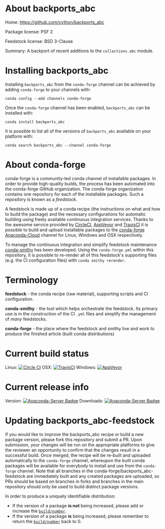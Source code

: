 About backports_abc
===================

Home: https://github.com/cython/backports_abc

Package license: PSF 2

Feedstock license: BSD 3-Clause

Summary: A backport of recent additions to the `collections.abc` module.



Installing backports_abc
========================

Installing `backports_abc` from the `conda-forge` channel can be achieved by adding `conda-forge` to your channels with:

```
conda config --add channels conda-forge
```

Once the `conda-forge` channel has been enabled, `backports_abc` can be installed with:

```
conda install backports_abc
```

It is possible to list all of the versions of `backports_abc` available on your platform with:

```
conda search backports_abc --channel conda-forge
```


About conda-forge
=================

conda-forge is a community-led conda channel of installable packages.
In order to provide high-quality builds, the process has been automated into the
conda-forge GitHub organization. The conda-forge organization contains one repository
for each of the installable packages. Such a repository is known as a *feedstock*.

A feedstock is made up of a conda recipe (the instructions on what and how to build
the package) and the necessary configurations for automatic building using freely
available continuous integration services. Thanks to the awesome service provided by
[CircleCI](https://circleci.com/), [AppVeyor](http://www.appveyor.com/)
and [TravisCI](https://travis-ci.org/) it is possible to build and upload installable
packages to the [conda-forge](https://anaconda.org/conda-forge)
[Anaconda-Cloud](http://docs.anaconda.org/) channel for Linux, Windows and OSX respectively.

To manage the continuous integration and simplify feedstock maintenance
[conda-smithy](http://github.com/conda-forge/conda-smithy) has been developed.
Using the ``conda-forge.yml`` within this repository, it is possible to re-render all of
this feedstock's supporting files (e.g. the CI configuration files) with ``conda smithy rerender``.


Terminology
===========

**feedstock** - the conda recipe (raw material), supporting scripts and CI configuration.

**conda-smithy** - the tool which helps orchestrate the feedstock.
                   Its primary use is in the construction of the CI ``.yml`` files
                   and simplify the management of *many* feedstocks.

**conda-forge** - the place where the feedstock and smithy live and work to
                  produce the finished article (built conda distributions)

Current build status
====================

Linux: [![Circle CI](https://circleci.com/gh/conda-forge/backports_abc-feedstock.svg?style=shield)](https://circleci.com/gh/conda-forge/backports_abc-feedstock)
OSX: [![TravisCI](https://travis-ci.org/conda-forge/backports_abc-feedstock.svg?branch=master)](https://travis-ci.org/conda-forge/backports_abc-feedstock)
Windows: [![AppVeyor](https://ci.appveyor.com/api/projects/status/github/conda-forge/backports_abc-feedstock?svg=True)](https://ci.appveyor.com/project/conda-forge/backports-abc-feedstock/branch/master)

Current release info
====================
Version: [![Anaconda-Server Badge](https://anaconda.org/conda-forge/backports_abc/badges/version.svg)](https://anaconda.org/conda-forge/backports_abc)
Downloads: [![Anaconda-Server Badge](https://anaconda.org/conda-forge/backports_abc/badges/downloads.svg)](https://anaconda.org/conda-forge/backports_abc)


Updating backports_abc-feedstock
================================

If you would like to improve the backports_abc recipe or build a new
package version, please fork this repository and submit a PR. Upon submission,
your changes will be run on the appropriate platforms to give the reviewer an
opportunity to confirm that the changes result in a successful build. Once
merged, the recipe will be re-built and uploaded automatically to the
`conda-forge` channel, whereupon the built conda packages will be available for
everybody to install and use from the `conda-forge` channel.
Note that all branches in the conda-forge/backports_abc-feedstock are
immediately built and any created packages are uploaded, so PRs should be based
on branches in forks and branches in the main repository should only be used to
build distinct package versions.

In order to produce a uniquely identifiable distribution:
 * If the version of a package **is not** being increased, please add or increase
   the [``build/number``](http://conda.pydata.org/docs/building/meta-yaml.html#build-number-and-string).
 * If the version of a package **is** being increased, please remember to return
   the [``build/number``](http://conda.pydata.org/docs/building/meta-yaml.html#build-number-and-string)
   back to 0.
